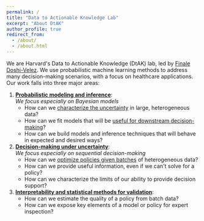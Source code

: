 ```yaml
---
permalink: /
title: "Data to Actionable Knowledge Lab"
excerpt: "About DtAK"
author_profile: true
redirect_from: 
  - /about/
  - /about.html
---
```


We are Harvard's Data to Actionable Knowledge (DtAK) lab, led by [Finale Doshi-Velez](https://finale.seas.harvard.edu/). 
We use probabilistic machine learning methods to address many decision-making scenarios, with a focus on healthcare applications.  Our work falls into three major areas:

1. [**Probabilistic modeling and inference**](/publications/?tag=probabilistic+modeling+and+inference): <br>
  *We focus especially on Bayesian models*
    - How can we [characterize the uncertainty](/publications/?tag=uncertainty+quantification) in large, heterogeneous data?
    - How can we fit models that will be [useful for downstream decision-making](/publications/?tag=downstream+desiderata)?
    - How can we build models and inference techniques that will behave in expected and desired ways?
2. [**Decision-making under uncertainty**](/publications/?tag=decision-making+under+uncertainty): <br>
  *We focus especially on sequential decision-making*
    - How can we [optimize policies given batches](/publications/?tag=off-policy+rl) of heterogeneous data?
    - How can we provide useful information, even if we can't solve for a policy?
    - How can we characterize the limits of our ability to provide decision support?
3. [**Interpretability and statistical methods for validation**](/publications/?tag=interpretability+and+validation):
    - How can we estimate the quality of a policy from batch data?
    - How can we expose key elements of a model or policy for expert inspection?  
